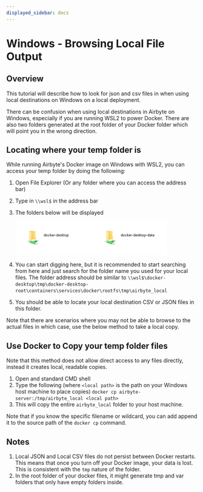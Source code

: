 ```yaml
---
displayed_sidebar: docs
---
```


# Windows - Browsing Local File Output

## Overview

This tutorial will describe how to look for json and csv files in when using local destinations on Windows on a local deployment.

There can be confusion when using local destinations in Airbyte on Windows, especially if you are running WSL2 to power Docker. There are also two folders generated at the root folder of your Docker folder which will point you in the wrong direction.

## Locating where your temp folder is

While running Airbyte's Docker image on Windows with WSL2, you can access your temp folder by doing the following:

1. Open File Explorer \(Or any folder where you can access the address bar\)
2. Type in `\\wsl$` in the address bar
3. The folders below will be displayed

   ![](../.gitbook/assets/windows-wsl2-docker-folders.png)

4. You can start digging here, but it is recommended to start searching from here and just search for the folder name you used for your local files. The folder address should be similar to `\\wsl$\docker-desktop\tmp\docker-desktop-root\containers\services\docker\rootfs\tmp\airbyte_local`
5. You should be able to locate your local destination CSV or JSON files in this folder.

Note that there are scenarios where you may not be able to browse to the actual files in which case, use the below method to take a local copy.

## Use Docker to Copy your temp folder files

Note that this method does not allow direct access to any files directly, instead it creates local, readable copies.

1. Open and standard CMD shell
2. Type the following (where `<local path>` is the path on your Windows host machine to place copies)
   `docker cp airbyte-server:/tmp/airbyte_local <local path>`
3. This will copy the entire `airbyte_local` folder to your host machine.

Note that if you know the specific filename or wildcard, you can add append it to the source path of the `docker cp` command.

## Notes

1. Local JSON and Local CSV files do not persist between Docker restarts. This means that once you turn off your Docker image, your data is lost. This is consistent with the `tmp` nature of the folder.
2. In the root folder of your docker files, it might generate tmp and var folders that only have empty folders inside.
